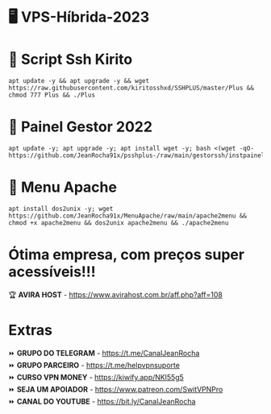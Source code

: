 # 🖥 VPS-Híbrida-2023

# 📜 Script Ssh Kirito
````
apt update -y && apt upgrade -y && wget https://raw.githubusercontent.com/kiritosshxd/SSHPLUS/master/Plus && chmod 777 Plus && ./Plus
````

# 📜 Painel Gestor 2022
````
apt update -y; apt upgrade -y; apt install wget -y; bash <(wget -qO- https://github.com/JeanRocha91x/psshplus-/raw/main/gestorssh/instpainel.sh)
````

# 📜 Menu Apache
````
apt install dos2unix -y; wget https://github.com/JeanRocha91x/MenuApache/raw/main/apache2menu && chmod +x apache2menu && dos2unix apache2menu && ./apache2menu
````

# Ótima empresa, com preços super acessíveis!!!
🏆 <b>AVIRA HOST</b> - https://www.avirahost.com.br/aff.php?aff=108


# Extras 
⏩ <b>GRUPO DO TELEGRAM</b> - https://t.me/CanalJeanRocha </br>
⏩ <b>GRUPO PARCEIRO</b> - https://t.me/helpvpnsuporte </br>
⏩ <b>CURSO VPN MONEY</b> - https://kiwify.app/NKl55g5 </br>
⏩ <b>SEJA UM APOIADOR</b> - https://www.patreon.com/SwitVPNPro </br>
⏩ <b>CANAL DO YOUTUBE</b> - https://bit.ly/CanalJeanRocha </br>
